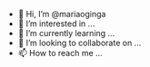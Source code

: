 - 👋 Hi, I’m @mariaoginga
- 👀 I’m interested in ...
- 🌱 I’m currently learning ...
- 💞️ I’m looking to collaborate on ...
- 📫 How to reach me ...

<!---
mariaoginga/mariaoginga is a ✨ special ✨ repository because its `README.md` (this file) appears on your GitHub profile.
You can click the Preview link to take a look at your changes.
--->
